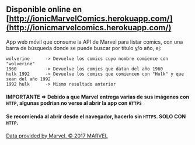 ## Disponible online en [http://ionicMarvelComics.herokuapp.com/](http://ionicmarvelcomics.herokuapp.com/)
App web móvil que consume la API de Marvel para listar comics, con una barra de búsqueda donde 
se puede buscar por título y/o año, ej:
```
wolverine      -> Devuelve los comics cuyo nombre comience con "wolverine"
1960           -> Devuelve los comics que datan del año 1960
hulk 1992      -> Devuelve los comics que comiencen con "Hulk" y que sean del año 1992
1992 hulk      -> Mismo resultado anterior
```

#### IMPORTANTE => Debido a que Marvel entrega varias de sus imágenes con ``HTTP``, algunas podrían no verse al abrir la app con ``HTTPS``
#### Se recomienda al abrir desde el navegador, hacerlo sin ``HTTPS``. SOLO CON ``HTTP``. 


[Data provided by Marvel. © 2017 MARVEL](https://marvel.com)

